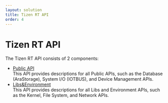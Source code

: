 ```yaml
---
layout: solution
title: Tizen RT API
order: 4
---
```


# Tizen RT API

The Tizen RT API consists of 2 components:

- [Public API](https://source.tizen.org/documentation/tizen-rt/public-api/)  
This API provides descriptions for all Public APIs, such as the Database (AraStorage), System I/O (IOTBUS), and Device Management APIs.
- [Libs&Environment](https://source.tizen.org/documentation/tizen-rt/libs-and-env/)  
This API provides descriptions for all Libs and Environment APIs, such as the Kernel, File System, and Network APIs.


